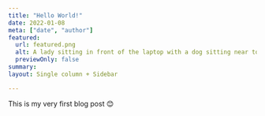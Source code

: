 ```yaml
---
title: "Hello World!"
date: 2022-01-08
meta: ["date", "author"]
featured:
  url: featured.png
  alt: A lady sitting in front of the laptop with a dog sitting near to her
  previewOnly: false
summary:
layout: Single column + Sidebar

---
```


This is my very first blog post :blush:
